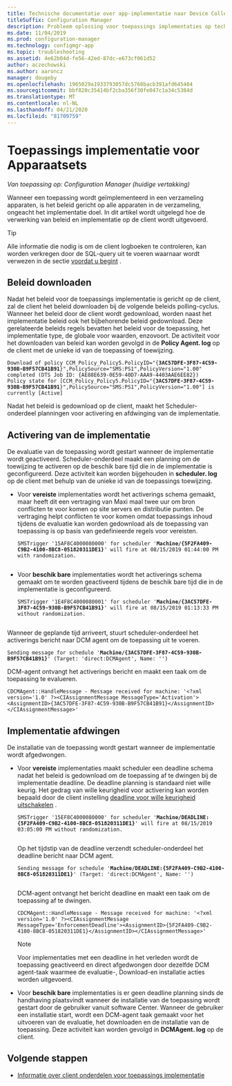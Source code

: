 ```yaml
---
title: Technische documentatie over app-implementatie naar Device Collections
titleSuffix: Configuration Manager
description: Probleem oplossing voor toepassings implementaties op technische Naslag informatie over apparaten verzamelingen voor Configuration Manager.
ms.date: 11/04/2019
ms.prod: configuration-manager
ms.technology: configmgr-app
ms.topic: troubleshooting
ms.assetid: 4e62b04d-fe56-42ed-87dc-e673cf061d52
author: aczechowski
ms.author: aaroncz
manager: dougeby
ms.openlocfilehash: 1965029a1933793057dc5768bacb391afd645404
ms.sourcegitcommit: bbf820c35414bf2cba356f30fe047c1a34c5384d
ms.translationtype: MT
ms.contentlocale: nl-NL
ms.lasthandoff: 04/21/2020
ms.locfileid: "81709759"
---
```

# <a name="application-deployment-for-device-collections"></a>Toepassings implementatie voor Apparaatsets

*Van toepassing op: Configuration Manager (huidige vertakking)*

Wanneer een toepassing wordt geïmplementeerd in een verzameling apparaten, is het beleid gericht op alle apparaten in de verzameling, ongeacht het implementatie doel. In dit artikel wordt uitgelegd hoe de verwerking van beleid en implementatie op de client wordt uitgevoerd.

> [!TIP]
> Alle informatie die nodig is om de client logboeken te controleren, kan worden verkregen door de SQL-query uit te voeren waarnaar wordt verwezen in de sectie [voordat u begint](app-deployment-technical-reference.md#before-you-begin) .

## <a name="policy-download"></a>Beleid downloaden

Nadat het beleid voor de toepassings implementatie is gericht op de client, zal de client het beleid downloaden bij de volgende beleids polling-cyclus. Wanneer het beleid door de client wordt gedownload, worden naast het implementatie beleid ook het bijbehorende beleid gedownload. Deze gerelateerde beleids regels bevatten het beleid voor de toepassing, het implementatie type, de globale voor waarden, enzovoort. De activiteit voor het downloaden van beleid kan worden gevolgd in de **Policy Agent. log** op de client met de unieke id van de toepassing of toewijzing.

<pre><code class="lang-text">Download of policy CCM_Policy_Policy5.PolicyID="{<b>3AC57DFE-3F87-4C59-930B-B9F57CB41B91</b>}",PolicySource="SMS:PS1",PolicyVersion="1.00" completed (DTS Job ID: {AE88E639-0E59-40D7-AAA9-4403AAE6EE82})
Policy state for [CCM_Policy_Policy5.PolicyID="{<b>3AC57DFE-3F87-4C59-930B-B9F57CB41B91</b>}",PolicySource="SMS:PS1",PolicyVersion="1.00"] is currently [Active]
</code></pre>

Nadat het beleid is gedownload op de client, maakt het Scheduler-onderdeel planningen voor activering en afdwinging van de implementatie.

## <a name="deployment-activation"></a>Activering van de implementatie

De evaluatie van de toepassing wordt gestart wanneer de implementatie wordt geactiveerd. Scheduler-onderdeel maakt een planning om de toewijzing te activeren op de beschik bare tijd die in de implementatie is geconfigureerd. Deze activiteit kan worden bijgehouden in **scheduler. log** op de client met behulp van de unieke id van de toepassings toewijzing.

- Voor **vereiste** implementaties wordt het activerings schema gemaakt, maar heeft dit een vertraging van Maxi maal twee uur om bron conflicten te voor komen op site servers en distributie punten. De vertraging helpt conflicten te voor komen omdat toepassings inhoud tijdens de evaluatie kan worden gedownload als de toepassing van toepassing is op basis van gedefinieerde regels voor vereisten.

    <pre><code class="lang-text">SMSTrigger '15AF8C4000080000' for scheduler '<b>Machine/{5F2FA409-C9B2-4100-8BC8-051820311DE1}</b>' will fire at 08/15/2019 01:44:00 PM with randomization.
    </code></pre>

- Voor **beschik bare** implementaties wordt het activerings schema gemaakt om te worden geactiveerd tijdens de beschik bare tijd die in de implementatie is geconfigureerd.

    <pre><code class="lang-text">SMSTrigger '1E4F8C4000080001' for scheduler '<b>Machine/{3AC57DFE-3F87-4C59-930B-B9F57CB41B91}</b>' will fire at 08/15/2019 01:13:33 PM without randomization.
    </code></pre>

Wanneer de geplande tijd arriveert, stuurt scheduler-onderdeel het activerings bericht naar DCM agent om de toepassing uit te voeren.

<pre><code class="lang-text">Sending message for schedule '<b>Machine/{3AC57DFE-3F87-4C59-930B-B9F57CB41B91}</b>' (Target: 'direct:DCMAgent', Name: '')
</code></pre>

DCM-agent ontvangt het activerings bericht en maakt een taak om de toepassing te evalueren.

```text
CDCMAgent::HandleMessage - Message received for machine: '<?xml version='1.0' ?><CIAssignmentMessage MessageType='Activation'><AssignmentID>{3AC57DFE-3F87-4C59-930B-B9F57CB41B91}</AssignmentID></CIAssignmentMessage>'
```

## <a name="deployment-enforcement"></a>Implementatie afdwingen

De installatie van de toepassing wordt gestart wanneer de implementatie wordt afgedwongen.

- Voor **vereiste** implementaties maakt scheduler een deadline schema nadat het beleid is gedownload om de toepassing af te dwingen bij de implementatie deadline. De deadline planning is standaard niet wille keurig. Het gedrag van wille keurigheid voor activering kan worden bepaald door de client instelling [deadline voor wille keurigheid uitschakelen](../../core/clients/deploy/about-client-settings.md#disable-deadline-randomization) .

    <pre><code class="lang-text">SMSTrigger '15EF8C4000080000' for scheduler '<b>Machine/DEADLINE:{5F2FA409-C9B2-4100-8BC8-051820311DE1}</b>' will fire at 08/15/2019 03:05:00 PM without randomization.
    </code></pre>

    Op het tijdstip van de deadline verzendt scheduler-onderdeel het deadline bericht naar DCM agent. 

    <pre><code class="lang-text">Sending message for schedule '<b>Machine/DEADLINE:{5F2FA409-C9B2-4100-8BC8-051820311DE1}</b>' (Target: 'direct:DCMAgent', Name: '')
    </code></pre>

    DCM-agent ontvangt het bericht deadline en maakt een taak om de toepassing af te dwingen.
  
    ```text
    CDCMAgent::HandleMessage - Message received for machine: '<?xml version='1.0' ?><CIAssignmentMessage MessageType='EnforcementDeadline'><AssignmentID>{5F2FA409-C9B2-4100-8BC8-051820311DE1}</AssignmentID></CIAssignmentMessage>'
    ```

    > [!NOTE]
    > Voor implementaties met een deadline in het verleden wordt de toepassing geactiveerd en direct afgedwongen door dezelfde DCM agent-taak waarmee de evaluatie-, Download-en installatie acties worden uitgevoerd.

- Voor **beschik bare** implementaties is er geen deadline planning sinds de handhaving plaatsvindt wanneer de installatie van de toepassing wordt gestart door de gebruiker vanuit software Center. Wanneer de gebruiker een installatie start, wordt een DCM-agent taak gemaakt voor het uitvoeren van de evaluatie, het downloaden en de installatie van de toepassing. Deze activiteit kan worden gevolgd in **DCMAgent. log** op de client.

## <a name="next-steps"></a>Volgende stappen

- [Informatie over client onderdelen voor toepassings implementatie](client-components-technical-reference.md)
